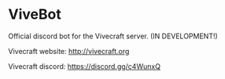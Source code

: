 # ViveBot
Official discord bot for the Vivecraft server. (IN DEVELOPMENT!)


Vivecraft website: http://vivecraft.org

Vivecraft discord: https://discord.gg/c4WunxQ
